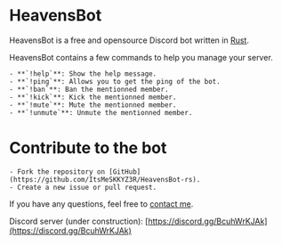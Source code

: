 # HeavensBot

HeavensBot is a free and opensource Discord bot written in [Rust](https://www.rust-lang.org/).

HeavensBot contains a few commands to help you manage your server.

    - **`!help`**: Show the help message.
    - **`!ping`**: Allows you to get the ping of the bot.
    - **`!ban`**: Ban the mentionned member.
    - **`!kick`**: Kick the mentionned member.
    - **`!mute`**: Mute the mentionned member.
    - **`!unmute`**: Unmute the mentionned member.

# Contribute to the bot

    - Fork the repository on [GitHub](https://github.com/ItsMeSKKYZ3R/HeavensBot-rs).
    - Create a new issue or pull request.

If you have any questions, feel free to [contact me](mailto:skkyz3r.dev@gmail.com).

Discord server (under construction): [https://discord.gg/BcuhWrKJAk](https://discord.gg/BcuhWrKJAk)